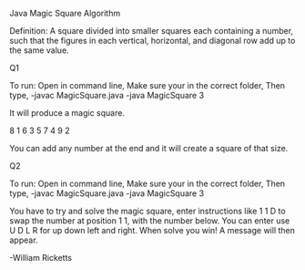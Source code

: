 Java Magic Square Algorithm

Definition: A square divided into smaller squares each containing a number,
such that the figures in each vertical, horizontal, and diagonal row add up to the same value.

Q1



To run:
Open in command line,
Make sure your in the correct folder,
Then type,
-javac MagicSquare.java
-java MagicSquare 3

It will produce a magic square.



8   1   6
3   5   7
4   9   2

You can add any number at the end and it will create a square of that size.



Q2

To run:
Open in command line,
Make sure your in the correct folder,
Then type,
-javac MagicSquare.java
-java MagicSquare 3



You have to try and solve the magic square, enter instructions like 1 1 D to swap the number at position 1 1, with the number below.
You can enter use U D L R for up down left and right.
When solve you win!
A message will then appear.



-William Ricketts

